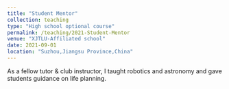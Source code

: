 ```yaml
---
title: "Student Mentor"
collection: teaching
type: "High school optional course"
permalink: /teaching/2021-Student-Mentor
venue: "XJTLU-Affiliated school"
date: 2021-09-01
location: "Suzhou,Jiangsu Province,China"
---
```


As a fellow tutor & club instructor, I taught robotics and astronomy and gave students guidance on life planning.
